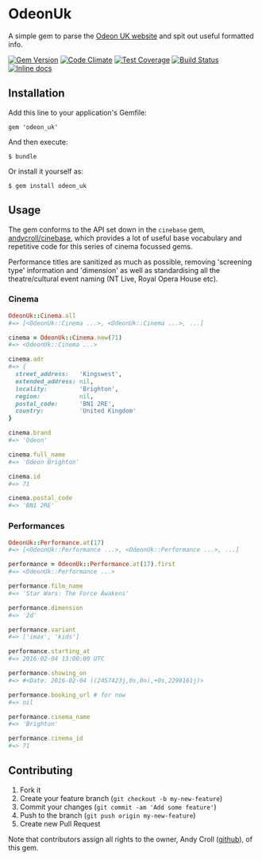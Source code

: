 # OdeonUk

A simple gem to parse the [Odeon UK website](http://odeon.co.uk) and spit out useful formatted info.

[![Gem Version](https://badge.fury.io/rb/odeon_uk.svg)](https://badge.fury.io/rb/odeon_uk)
[![Code Climate](https://codeclimate.com/github/andycroll/odeon_uk/badges/gpa.svg)](https://codeclimate.com/github/andycroll/odeon_uk)
[![Test Coverage](https://codeclimate.com/github/andycroll/odeon_uk/badges/coverage.svg)](https://codeclimate.com/github/andycroll/odeon_uk/coverage)
[![Build Status](https://travis-ci.org/andycroll/odeon_uk.svg?branch=master)](https://travis-ci.org/andycroll/odeon_uk)
[![Inline docs](http://inch-ci.org/github/andycroll/odeon_uk.svg?branch=master)](http://inch-ci.org/github/andycroll/odeon_uk)

## Installation

Add this line to your application's Gemfile:

    gem 'odeon_uk'

And then execute:

    $ bundle

Or install it yourself as:

    $ gem install odeon_uk

## Usage

The gem conforms to the API set down in the `cinebase` gem, [andycroll/cinebase](https://github.com/andycroll/cinebase), which provides a lot of useful base vocabulary and repetitive code for this series of cinema focussed gems.

Performance titles are sanitized as much as possible, removing 'screening type' information and 'dimension' as well as standardising all the theatre/cultural event naming (NT Live, Royal Opera House etc).

### Cinema

``` ruby
OdeonUk::Cinema.all
#=> [<OdeonUk::Cinema ...>, <OdeonUk::Cinema ...>, ...]

cinema = OdeonUk::Cinema.new(71)
#=> <OdeonUk::Cinema ...>

cinema.adr
#=> {
  street_address:   'Kingswest',
  extended_address: nil,
  locality:         'Brighton',
  region:           nil,
  postal_code:      'BN1 2RE',
  country:          'United Kingdom'
}

cinema.brand
#=> 'Odeon'

cinema.full_name
#=> 'Odeon Brighton'

cinema.id
#=> 71

cinema.postal_code
#=> 'BN1 2RE'
```

### Performances

``` ruby
OdeonUk::Performance.at(17)
#=> [<OdeonUk::Performance ...>, <OdeonUk::Performance ...>, ...]

performance = OdeonUk::Performance.at(17).first
#=> <OdeonUk::Performance ...>

performance.film_name
#=> 'Star Wars: The Force Awakens'

performance.dimension
#=> '2d'

performance.variant
#=> ['imax', 'kids']

performance.starting_at
#=> 2016-02-04 13:00:00 UTC

performance.showing_on
#=> #<Date: 2016-02-04 ((2457423j,0s,0n),+0s,2299161j)>

performance.booking_url # for now
#=> nil

performance.cinema_name
#=> 'Brighton'

performance.cinema_id
#=> 71
```

## Contributing

1. Fork it
2. Create your feature branch (`git checkout -b my-new-feature`)
3. Commit your changes (`git commit -am 'Add some feature'`)
4. Push to the branch (`git push origin my-new-feature`)
5. Create new Pull Request

Note that contributors assign all rights to the owner, Andy Croll ([github](http://github.com/andycroll)), of this gem.
